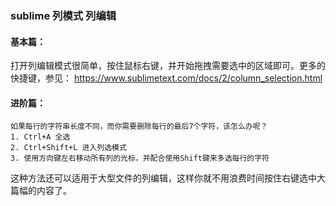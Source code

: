 ### sublime 列模式 列编辑
#### 基本篇：
打开列编辑模式很简单，按住鼠标右键，并开始拖拽需要选中的区域即可。更多的快捷键，参见：
https://www.sublimetext.com/docs/2/column_selection.html

#### 进阶篇：
```
如果每行的字符串长度不同，而你需要删除每行的最后7个字符，该怎么办呢？
1. Ctrl+A 全选
2. Ctrl+Shift+L 进入列选模式
3. 使用方向键左右移动所有列的光标，并配合使用Shift键来多选每行的字符
```
这种方法还可以适用于大型文件的列编辑，这样你就不用浪费时间按住右键选中大篇幅的内容了。

